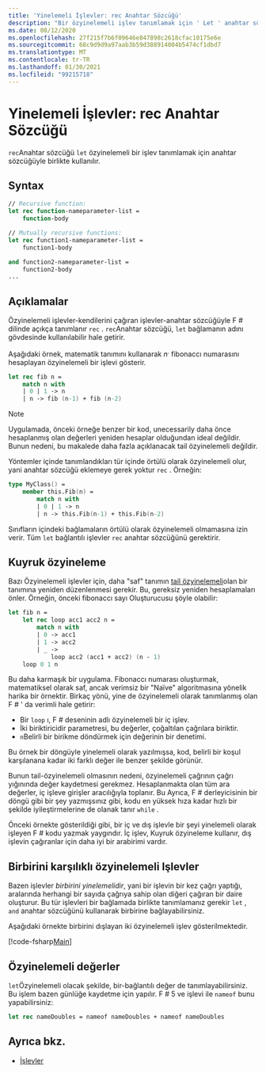 ```yaml
---
title: 'Yinelemeli İşlevler: rec Anahtar Sözcüğü'
description: "Bir özyinelemeli işlev tanımlamak için ' Let ' anahtar sözcüğüyle F # ' Rec ' anahtar sözcüğünün nasıl kullanıldığını öğrenin."
ms.date: 08/12/2020
ms.openlocfilehash: 27f215f7b6f09646e847898c2618cfac10175e6e
ms.sourcegitcommit: 68c9d9d9a97aab3b59d388914004b5474cf1dbd7
ms.translationtype: MT
ms.contentlocale: tr-TR
ms.lasthandoff: 01/30/2021
ms.locfileid: "99215718"
---
```

# <a name="recursive-functions-the-rec-keyword"></a>Yinelemeli İşlevler: rec Anahtar Sözcüğü

`rec`Anahtar sözcüğü `let` özyinelemeli bir işlev tanımlamak için anahtar sözcüğüyle birlikte kullanılır.

## <a name="syntax"></a>Syntax

```fsharp
// Recursive function:
let rec function-nameparameter-list =
    function-body

// Mutually recursive functions:
let rec function1-nameparameter-list =
    function1-body

and function2-nameparameter-list =
    function2-body
...
```

## <a name="remarks"></a>Açıklamalar

Özyinelemeli işlevler-kendilerini çağıran işlevler-anahtar sözcüğüyle F # dilinde açıkça tanımlanır `rec` . `rec`Anahtar sözcüğü, `let` bağlamanın adını gövdesinde kullanılabilir hale getirir.

Aşağıdaki örnek, matematik tanımını kullanarak *n*<sup>.</sup> fibonaccı numarasını hesaplayan özyinelemeli bir işlevi gösterir.

```fsharp
let rec fib n =
    match n with
    | 0 | 1 -> n
    | n -> fib (n-1) + fib (n-2)
```

> [!NOTE]
> Uygulamada, önceki örneğe benzer bir kod, unecessarily daha önce hesaplanmış olan değerleri yeniden hesaplar olduğundan ideal değildir. Bunun nedeni, bu makalede daha fazla açıklanacak tail özyinelemeli değildir.

Yöntemler içinde tanımlandıkları tür içinde örtülü olarak özyinelemeli olur, yani anahtar sözcüğü eklemeye gerek yoktur `rec` . Örneğin:

```fsharp
type MyClass() =
    member this.Fib(n) =
        match n with
        | 0 | 1 -> n
        | n -> this.Fib(n-1) + this.Fib(n-2)
```

Sınıfların içindeki bağlamaların örtülü olarak özyinelemeli olmamasına izin verir. Tüm `let` bağlantılı işlevler `rec` anahtar sözcüğünü gerektirir.

## <a name="tail-recursion"></a>Kuyruk özyineleme

Bazı Özyinelemeli işlevler için, daha "saf" tanımın [tail özyinelemeli](https://cs.stackexchange.com/questions/6230/what-is-tail-recursion)olan bir tanımına yeniden düzenlenmesi gerekir. Bu, gereksiz yeniden hesaplamaları önler. Örneğin, önceki fibonaccı sayı Oluşturucusu şöyle olabilir:

```fsharp
let fib n =
    let rec loop acc1 acc2 n =
        match n with
        | 0 -> acc1
        | 1 -> acc2
        | _ ->
            loop acc2 (acc1 + acc2) (n - 1)
    loop 0 1 n
```

Bu daha karmaşık bir uygulama. Fibonaccı numarası oluşturmak, matematiksel olarak saf, ancak verimsiz bir "Naïve" algoritmasına yönelik harika bir örnektir. Birkaç yönü, yine de özyinelemeli olarak tanımlanmış olan F # ' da verimli hale getirir:

* Bir `loop` ı, F # deseninin adlı özyinelemeli bir iç işlev.
* İki biriktiricidir parametresi, bu değerler, çoğaltılan çağrılara biriktir.
* `n`Belirli bir birikme döndürmek için değerinin bir denetimi.

Bu örnek bir döngüyle yinelemeli olarak yazılmışsa, kod, belirli bir koşul karşılanana kadar iki farklı değer ile benzer şekilde görünür.

Bunun tail-özyinelemeli olmasının nedeni, özyinelemeli çağrının çağrı yığınında değer kaydetmesi gerekmez. Hesaplanmakta olan tüm ara değerler, iç işleve girişler aracılığıyla toplanır. Bu Ayrıca, F # derleyicisinin bir döngü gibi bir şey yazmışsınız gibi, kodu en yüksek hıza kadar hızlı bir şekilde iyileştirmelerine de olanak tanır `while` .

Önceki örnekte gösterildiği gibi, bir iç ve dış işlevle bir şeyi yinelemeli olarak işleyen F # kodu yazmak yaygındır. İç işlev, Kuyruk özyineleme kullanır, dış işlevin çağıranlar için daha iyi bir arabirimi vardır.

## <a name="mutually-recursive-functions"></a>Birbirini karşılıklı özyinelemeli Işlevler

Bazen işlevler *birbirini yinelemelidir*, yani bir işlevin bir kez çağrı yaptığı, aralarında herhangi bir sayıda çağrıya sahip olan diğeri çağıran bir daire oluşturur. Bu tür işlevleri bir bağlamada birlikte tanımlamanız gerekir `let` , `and` anahtar sözcüğünü kullanarak birbirine bağlayabilirsiniz.

Aşağıdaki örnekte birbirini dışlayan iki özyinelemeli işlev gösterilmektedir.

[!code-fsharp[Main](~/samples/snippets/fsharp/lang-ref-1/snippet4002.fs)]

## <a name="recursive-values"></a>Özyinelemeli değerler

`let`Özyinelemeli olacak şekilde, bir-bağlantılı değer de tanımlayabilirsiniz. Bu işlem bazen günlüğe kaydetme için yapılır. F # 5 ve işlevi ile `nameof` bunu yapabilirsiniz:

```fsharp
let rec nameDoubles = nameof nameDoubles + nameof nameDoubles
```

## <a name="see-also"></a>Ayrıca bkz.

- [İşlevler](index.md)

